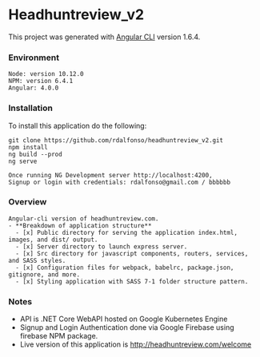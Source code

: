 # Headhuntreview_v2

This project was generated with [Angular CLI](https://github.com/angular/angular-cli) version 1.6.4.

### Environment
  ```
  Node: version 10.12.0
  NPM: version 6.4.1
  Angular: 4.0.0
  ```


### Installation
  To install this application do the following:
  ```
  git clone https://github.com/rdalfonso/headhuntreview_v2.git
  npm install
  ng build --prod
  ng serve
  
  Once running NG Development server http://localhost:4200, 
  Signup or login with credentials: rdalfonso@gmail.com / bbbbbb
  ```

### Overview
    Angular-cli version of headhuntreview.com.
    - **Breakdown of application structure**
      - [x] Public directory for serving the application index.html, images, and dist/ output.
      - [x] Server directory to launch express server.
      - [x] Src directory for javascript components, routers, services, and SASS styles.
      - [x] Configuration files for webpack, babelrc, package.json, gitignore, and more.
      - [x] Styling application with SASS 7-1 folder structure pattern.
      
### Notes
  - API is .NET Core WebAPI hosted on Google Kubernetes Engine
  - Signup and Login Authentication done via Google Firebase using firebase NPM package.
  - Live version of this application is http://headhuntreview.com/welcome 

